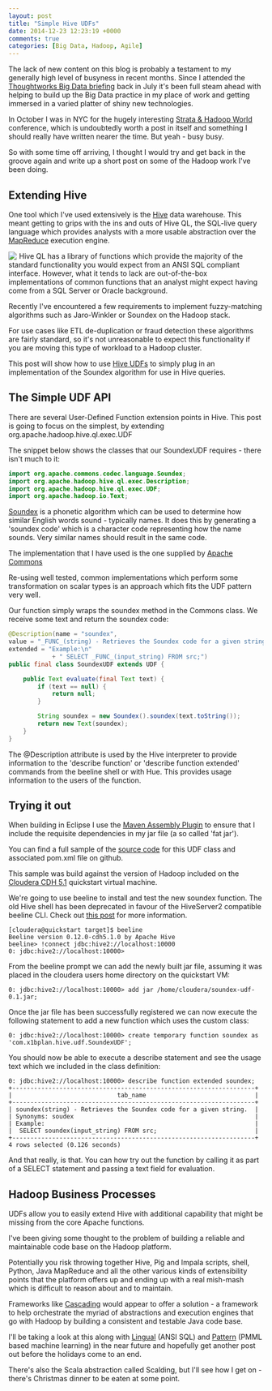 ```yaml
---
layout: post
title: "Simple Hive UDFs"
date: 2014-12-23 12:23:19 +0000
comments: true
categories: [Big Data, Hadoop, Agile]
---
```

The lack of new content on this blog is probably a testament to my generally high level of busyness in recent months. Since I attended the [Thoughtworks Big Data briefing](http://esc-plan.com/blog/2014/07/04/thoughtworks-big-data-briefing/) back in July it's been full steam ahead with helping to build up the Big Data practice in my place of work and getting immersed in a varied platter of shiny new technologies.

In October I was in NYC for the hugely interesting [Strata & Hadoop World](http://strataconf.com) conference, which is undoubtedly worth a post in itself and something I should really have written nearer the time. But yeah - busy busy.

So with some time off arriving, I thought I would try and get back in the groove again and write up a short post on some of the Hadoop work I've been doing.
<!-- more-->

Extending Hive
-------------

One tool which I've used extensively is the [Hive](https://hive.apache.org) data warehouse. This meant getting to grips with the ins and outs of Hive QL, the SQL-live query language which provides analysts with a more usable abstraction over the [MapReduce](http://en.wikipedia.org/wiki/MapReduce) execution engine.

<img style="float: left; margin-right: 5px" src="https://dl.dropboxusercontent.com/u/47685018/Blog/2014/12-22/hive.jpg">

Hive QL has a library of functions which provide the majority of the standard functionality you would expect from an ANSI SQL compliant interface. However, what it tends to lack are out-of-the-box implementations of common functions that an analyst might expect having come from a SQL Server or Oracle background.

Recently I've encountered a few requirements to implement fuzzy-matching algorithms such as Jaro-Winkler or Soundex on the Hadoop stack.

For use cases like ETL de-duplication or fraud detection these algorithms are fairly standard, so it's not unreasonable to expect this functionality if you are moving this type of workload to a Hadoop cluster.

This post will show how to use [Hive UDFs](https://cwiki.apache.org/confluence/display/Hive/HivePlugins) to simply plug in an implementation of the Soundex algorithm for use in Hive queries.

The Simple UDF API
-----------------
There are several User-Defined Function extension points in Hive. This post is going to focus on the simplest, by extending org.apache.hadoop.hive.ql.exec.UDF

The snippet below shows the classes that our SoundexUDF requires - there isn't much to it:

```java
import org.apache.commons.codec.language.Soundex;
import org.apache.hadoop.hive.ql.exec.Description;
import org.apache.hadoop.hive.ql.exec.UDF;
import org.apache.hadoop.io.Text;
```

[Soundex](http://en.wikipedia.org/wiki/Soundex) is a phonetic algorithm which can be used to determine how similar English words sound - typically names. It does this by generating a 'soundex code' which is a character code representing how the name sounds. Very similar names should result in the same code.

The implementation that I have used is the one supplied by [Apache Commons](http://commons.apache.org/proper/commons-codec/apidocs/org/apache/commons/codec/language/Soundex.html)

Re-using well tested, common implementations which perform some transformation on scalar types is an approach which fits the UDF pattern very well.

Our function simply wraps the soundex method in the Commons class. We receive some text and return the soundex code:

```java
@Description(name = "soundex",
value = "_FUNC_(string) - Retrieves the Soundex code for a given string.",
extended = "Example:\n"
            + " SELECT _FUNC_(input_string) FROM src;")
public final class SoundexUDF extends UDF {

    public Text evaluate(final Text text) {
        if (text == null) {
            return null;
        }

        String soundex = new Soundex().soundex(text.toString());
        return new Text(soundex);
    }
}
```

The @Description attribute is used by the Hive interpreter to provide information to the 'describe function' or 'describe function extended' commands from the beeline shell or with Hue. This provides usage information to the users of the function.

Trying it out
-----------

When building in Eclipse I use the [Maven Assembly Plugin](http://maven.apache.org/plugins/maven-assembly-plugin/) to ensure that I include the requisite dependencies in my jar file (a so called 'fat jar').

You can find a full sample of the [source code](https://github.com/tswann/x1bplan-soudexudf) for this UDF class and associated pom.xml file on github.

This sample was build against the version of Hadoop included on the [Cloudera CDH 5.1](http://www.cloudera.com/content/cloudera/en/downloads/quickstart_vms/cdh-5-2-x.html) quickstart virtual machine.

We're going to use beeline to install and test the new soundex function. The old Hive shell has been deprecated in favour of the HiveServer2 compatible beeline CLI. Check out [this post](http://blog.cloudera.com/blog/2014/02/migrating-from-hive-cli-to-beeline-a-primer/) for more information.

```
[cloudera@quickstart target]$ beeline
Beeline version 0.12.0-cdh5.1.0 by Apache Hive
beeline> !connect jdbc:hive2://localhost:10000
0: jdbc:hive2://localhost:10000>
```

From the beeline prompt we can add the newly built jar file, assuming it was placed in the cloudera users home directory on the quickstart VM:

```
0: jdbc:hive2://localhost:10000> add jar /home/cloudera/soundex-udf-0.1.jar;
```

Once the jar file has been successfully registered we can now execute the following statement to add a new function which uses the custom class:

```
0: jdbc:hive2://localhost:10000> create temporary function soundex as 'com.x1bplan.hive.udf.SoundexUDF';
```
You should now be able to execute a describe statement and see the usage text which we included in the class definition:

```
0: jdbc:hive2://localhost:10000> describe function extended soundex;
+-------------------------------------------------------------------+
|                             tab_name                              |
+-------------------------------------------------------------------+
| soundex(string) - Retrieves the Soundex code for a given string.  |
| Synonyms: soudex                                                  |
| Example:                                                          |
|  SELECT soundex(input_string) FROM src;                           |
+-------------------------------------------------------------------+
4 rows selected (0.126 seconds)
```
And that really, is that. You can how try out the function by calling it as part of a SELECT statement and passing a text field for evaluation.

Hadoop Business Processes
-----------------------

UDFs allow you to easily extend Hive with additional capability that might be missing from the core Apache functions.

I've been giving some thought to the problem of building a reliable and maintainable code base on the Hadoop platform.

Potentially you risk throwing together Hive, Pig and Impala scripts, shell, Python, Java MapReduce and all the other various kinds of extensibility points that the platform offers up and ending up with a real mish-mash which is difficult to reason about and to maintain.

Frameworks like [Cascading](http://www.cascading.org) would appear to offer a solution - a framework to help orchestrate the myriad of abstractions and execution engines that go with Hadoop by building a consistent and testable Java code base.

I'll be taking a look at this along with [Lingual](http://www.cascading.org/projects/lingual/) (ANSI SQL) and [Pattern](http://www.cascading.org/projects/pattern/) (PMML based machine learning) in the near future and hopefully get another post out before the holidays come to an end.

There's also the Scala abstraction called Scalding, but I'll see how I get on - there's Christmas dinner to be eaten at some point.
